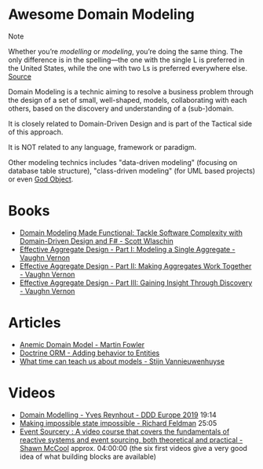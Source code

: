 # Awesome Domain Modeling

> [!NOTE]
> Whether you’re _modelling_ or _modeling_, you’re doing the same thing. The only difference is in the spelling—the one with the single L is preferred in the United States, while the one with two Ls is preferred everywhere else. [Source](https://www.grammarly.com/blog/modeling-or-modelling/)

Domain Modeling is a technic aiming to resolve a business problem through the design of a set of small, well-shaped, models, collaborating with each others, based on the discovery and understanding of a (sub-)domain.

It is closely related to Domain-Driven Design and is part of the Tactical side of this approach.

It is NOT related to any language, framework or paradigm.

Other modeling technics includes "data-driven modeling" (focusing on database table structure), "class-driven modeling" (for UML based projects) or even [God Object](https://en.wikipedia.org/wiki/God_object).

# Books

- [Domain Modeling Made Functional: Tackle Software Complexity with Domain-Driven Design and F# - Scott Wlaschin](https://pragprog.com/titles/swdddf/domain-modeling-made-functional/)
- [Effective Aggregate Design - Part I: Modeling a Single Aggregate - Vaughn Vernon](./docs/vernon_2011_1.pdf)
- [Effective Aggregate Design - Part II: Making Aggregates Work Together - Vaughn Vernon](./docs/vernon_2011_2.pdf)
- [Effective Aggregate Design - Part III: Gaining Insight Through Discovery - Vaughn Vernon](./docs/vernon_2011_3.pdf)

# Articles

- [Anemic Domain Model - Martin Fowler](https://www.martinfowler.com/bliki/AnemicDomainModel.html)
- [Doctrine ORM - Adding behavior to Entities](https://www.doctrine-project.org/projects/doctrine-orm/en/3.2/tutorials/getting-started.html#adding-behavior-to-entities)
- [What time can teach us about models - Stijn Vannieuwenhuyse](https://aardling.eu/en/insights/what-time-can-teach-us-about-models)

# Videos

- [Domain Modelling - Yves Reynhout - DDD Europe 2019](https://www.youtube.com/watch?v=tjiuDQbkRFY) 19:14
- [Making impossible state impossible - Richard Feldman](https://www.youtube.com/watch?v=IcgmSRJHu_8) 25:05
- [Event Sourcery : A video course that covers the fundamentals of reactive systems and event sourcing, both theoretical and practical - Shawn McCool](https://www.youtube.com/playlist?list=PLQuwqoolg4aI6v1GvtRg3NgT0PBBHVqii) approx. 04:00:00 (the six first videos give a very good idea of what building blocks are available)

